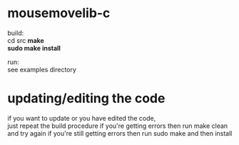 # mousemovelib-c
build:\
cd src
**make**\
**sudo make install**

run:\
see examples directory

# updating/editing the code
if you want to update or you have edited the code,\
just repeat the build procedure
if you're getting errors then run make clean and try again
if you're still getting errors then run sudo make and then install
